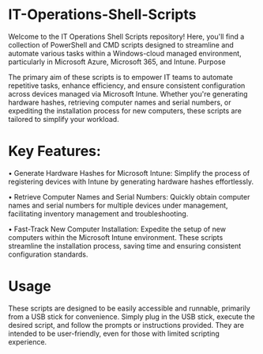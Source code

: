 # IT-Operations-Shell-Scripts

Welcome to the IT Operations Shell Scripts repository! Here, you'll find a collection of PowerShell and CMD scripts designed to streamline and automate various tasks within a Windows-cloud managed environment, particularly in Microsoft Azure, Microsoft 365, and Intune.
Purpose

The primary aim of these scripts is to empower IT teams to automate repetitive tasks, enhance efficiency, and ensure consistent configuration across devices managed via Microsoft Intune. Whether you're generating hardware hashes, retrieving computer names and serial numbers, or expediting the installation process for new computers, these scripts are tailored to simplify your workload.
# Key Features:

• Generate Hardware Hashes for Microsoft Intune: Simplify the process of registering devices with Intune by generating hardware hashes effortlessly.

• Retrieve Computer Names and Serial Numbers: Quickly obtain computer names and serial numbers for multiple devices under management, facilitating inventory management and troubleshooting.

• Fast-Track New Computer Installation: Expedite the setup of new computers within the Microsoft Intune environment. These scripts streamline the installation process, saving time and ensuring consistent configuration standards.

    

# Usage

These scripts are designed to be easily accessible and runnable, primarily from a USB stick for convenience. Simply plug in the USB stick, execute the desired script, and follow the prompts or instructions provided. They are intended to be user-friendly, even for those with limited scripting experience.
